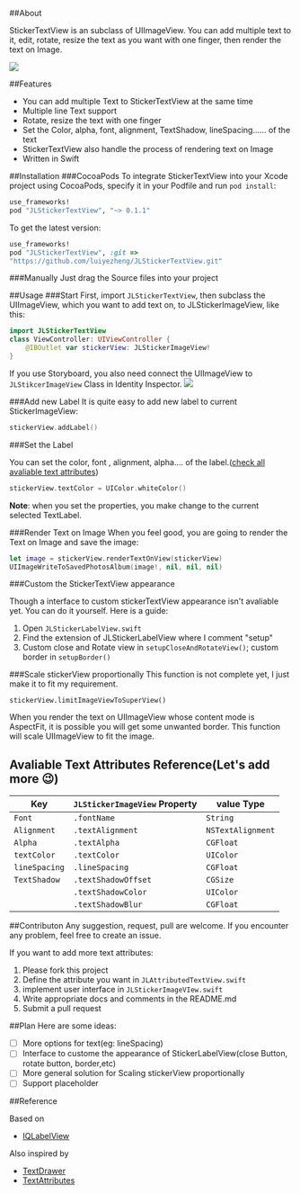 ##About

StickerTextView is an subclass of UIImageView. You can add multiple text to it, edit, rotate, resize the text as you want with one finger, then render the text on Image.

![](https://github.com/luiyezheng/JLStickerTextView/blob/master/demoScreenshot.png)

##Features
* You can add multiple Text to StickerTextView at the same time
* Multiple line Text support
* Rotate, resize the text with one finger
* Set the Color, alpha, font, alignment, TextShadow, lineSpacing...... of the text
* StickerTextView also handle the process of rendering text on Image
* Written in Swift

##Installation
###CocoaPods
To integrate StickerTextView into your Xcode project using CocoaPods, specify it in your Podfile and run `pod install`:

```Ruby
use_frameworks!
pod "JLStickerTextView", "~> 0.1.1"
```
To get the latest version:
```Ruby
use_frameworks!
pod "JLStickerTextView", :git =>
"https://github.com/luiyezheng/JLStickerTextView.git"
```

###Manually
Just drag the Source files into your project

##Usage
###Start
First, import `JLStickerTextView`, then subclass the UIImageView, which you want to add text on, to JLStickerImageView, like this:

```Swift
import JLStickerTextView
class ViewController: UIViewController {
	@IBOutlet var stickerView: JLStickerImageView!
}
```

If you use Storyboard, you also need connect the UIImageView to `JLStikcerImageView` Class in Identity Inspector.
![](https://github.com/luiyezheng/JLStickerTextView/blob/master/Inspector.png)

###Add new Label
It is quite easy to add new label to current StickerImageView:
```Swift
stickerView.addLabel()
```

###Set the Label

You can set the color, font , alignment, alpha.... of the label.(<a href="#list">check all avaliable text attributes</a>)


```Swift
stickerView.textColor = UIColor.whiteColor()
```			

**Note**: when you set the properties, you make change to the current selected TextLabel.

###Render Text on Image
When you feel good, you are going to render the Text on Image and save the image:

```Swift
let image = stickerView.renderTextOnView(stickerView)
UIImageWriteToSavedPhotosAlbum(image!, nil, nil, nil)
```

###Custom the StickerTextView appearance 

Though a interface to custom stickerTextView appearance isn't avaliable yet. You can do it yourself. Here is a guide:

 1. Open `JLStickerLabelView.swift`
 2. Find the extension of JLStickerLabelView where I comment "setup"
 3. Custom close and Rotate view in `setupCloseAndRotateView()`; custom border in `setupBorder()`

###Scale stickerView  proportionally
This function is not complete yet, I just make it to fit my requirement.

```
stickerView.limitImageViewToSuperView()
```

When you render the text on UIImageView whose content mode is AspectFit, it is possible you will get some unwanted border. This function will scale UIImageView to fit the image. 

<h2><a id="list">Avaliable Text Attributes Reference(Let's add more 😉)</a></h2>

|Key                                      | `JLStickerImageView` Property | value Type     |
| ------------------------- | ------------------------------ | ------------- |
| `Font`                                | `.fontName`                              | `String`            |
| `Alignment`                       | `.textAlignment`                       | `NSTextAlignment` |
| `Alpha`                              | `.textAlpha`                               | `CGFloat `      |
| `textColor`                        | `.textColor`                                | `UIColor`        |
| `lineSpacing`                    | `.lineSpacing`                            | `CGFloat`       |
|`TextShadow`                    | `.textShadowOffset`                 | `CGSize`         |
|     										 |	`.textShadowColor`                  | `UIColor`        |
|											 |	`.textShadowBlur`                    | `CGFloat`       |		

##Contributon
Any suggestion, request, pull are welcome. If you encounter any problem, feel free to create an issue.

If you want to add more text attributes:

1. Please fork this project
2. Define the attribute you want in `JLAttributedTextView.swift` 
3. implement user interface in `JLStickerImageVIew.swift`
4. Write appropriate docs and comments in the README.md
5. Submit a pull request

##Plan
Here are some ideas:

- [ ] More options for text(eg: lineSpacing)
- [ ] Interface to custome the appearance of StickerLabelView(close Button, rotate button, border,etc)
- [ ] More general solution for Scaling stickerView proportionally
- [ ] Support placeholder

##Reference

Based on 

* [IQLabelView](https://github.com/kcandr/IQLabelView)

Also inspired by

*  [TextDrawer](https://github.com/remirobert/TextDrawer)
* [TextAttributes](https://github.com/delba/TextAttributes)




